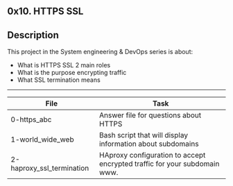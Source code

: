 0x10. HTTPS SSL
---
## Description
This project in the System engineering & DevOps series is about:
* What is HTTPS SSL 2 main roles
* What is the purpose encrypting traffic
* What SSL termination means

---
File|Task
---|---
0-https_abc | Answer file for questions about HTTPS
1-world_wide_web | Bash script that will display information about subdomains
2-haproxy_ssl_termination | HAproxy configuration to accept encrypted traffic for your subdomain www.
